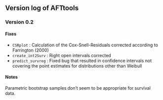 ## Version log of **AFTtools**


### Version 0.2

#### Fixes
* `CSRplot` : Calculation of the Cox-Snell-Residuals corrected according to Farrington (2000)  
* `create_int2Surv` : Right open intervals corrected  
* `predict_survreg` : Fixed bug that resulted in confidence intervals not covering the point estimates for distributions other than Weibull  

#### Notes
Parametric bootstrap samples don’t seem to be appropriate for survival data.